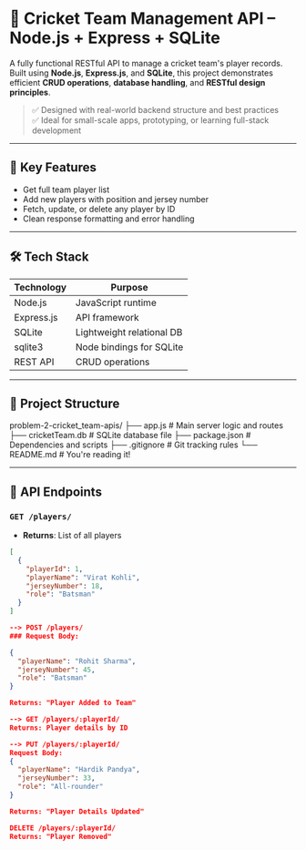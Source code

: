 # 🏏 Cricket Team Management API – Node.js + Express + SQLite

A fully functional RESTful API to manage a cricket team's player records.  
Built using **Node.js**, **Express.js**, and **SQLite**, this project demonstrates efficient **CRUD operations**, **database handling**, and **RESTful design principles**.

> ✅ Designed with real-world backend structure and best practices  
> ✅ Ideal for small-scale apps, prototyping, or learning full-stack development

---

## 🚀 Key Features

- Get full team player list
- Add new players with position and jersey number
- Fetch, update, or delete any player by ID
- Clean response formatting and error handling

---

## 🛠️ Tech Stack

| Technology | Purpose                    |
|------------|-----------------------------|
| Node.js    | JavaScript runtime           |
| Express.js | API framework                |
| SQLite     | Lightweight relational DB    |
| sqlite3    | Node bindings for SQLite     |
| REST API   | CRUD operations              |

---

## 📁 Project Structure

problem-2-cricket_team-apis/
├── app.js # Main server logic and routes
├── cricketTeam.db # SQLite database file
├── package.json # Dependencies and scripts
├── .gitignore # Git tracking rules
└── README.md # You're reading it!


---

## 🔗 API Endpoints

### `GET /players/`
- **Returns**: List of all players
```json
[
  {
    "playerId": 1,
    "playerName": "Virat Kohli",
    "jerseyNumber": 18,
    "role": "Batsman"
  }
]

--> POST /players/
### Request Body:

{
  "playerName": "Rohit Sharma",
  "jerseyNumber": 45,
  "role": "Batsman"
}

Returns: "Player Added to Team"

--> GET /players/:playerId/
Returns: Player details by ID

--> PUT /players/:playerId/
Request Body:
{
  "playerName": "Hardik Pandya",
  "jerseyNumber": 33,
  "role": "All-rounder"
}

Returns: "Player Details Updated"

DELETE /players/:playerId/
Returns: "Player Removed"
